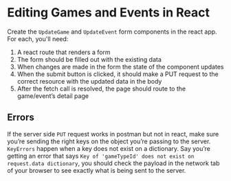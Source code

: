 
# Editing Games and Events in React
Create the `UpdateGame` and `UpdateEvent` form components in the react app. For each, you'll need:

1. A react route that renders a form
2. The form should be filled out with the existing data
3. When changes are made in the form the state of the component updates
4. When the submit button is clicked, it should make a PUT request to the correct resource with the updated data in the body
5. After the fetch call is resolved, the page should route to the game/event’s detail page

## Errors
If the server side `PUT` request works in postman but not in react, make sure you’re sending the right keys on the object you’re passing to the server. `KeyErrors` happen when a key does not exist on a dictionary. Say you’re getting an error that says `Key of 'gameTypeId' does not exist on request.data dictionary`, you should check the payload in the network tab of your browser to see exactly what is being sent to the server.
